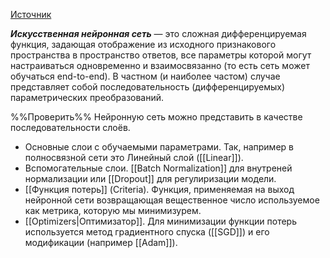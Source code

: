 [Источник](https://academy.yandex.ru/handbook/ml/article/pervoe-znakomstvo-s-polnosvyaznymi-nejrosetyami)

_**Искусственная нейронная сеть**_ — это сложная дифференцируемая функция, задающая отображение из исходного признакового пространства в пространство ответов, все параметры которой могут настраиваться одновременно и взаимосвязанно (то есть сеть может обучаться end-to-end). В частном (и наиболее частом) случае представляет собой последовательность (дифференцируемых) параметрических преобразований.

%%Проверить%%
Нейронную сеть можно представить в качестве последовательности слоёв.
- Основные слои с обучаемыми параметрами. Так, например в полносвязной сети это Линейный слой ([[Linear]]).
- Вспомогательные слои. [[Batch Normalization]] для внутреней нормализации или [[Dropout]] для регулиризации модели.
- [[Функция потерь]] (Criteria). Функция, применяемая на выход нейронной сети возвращающая вещественное число используемое как метрика, которую мы минимизурем.
- [[Optimizers|Оптимизатор]]. Для минимизации функции потерь используется метод градиентного спуска ([[SGD]]) и его модификации (например [[Adam]]). 
